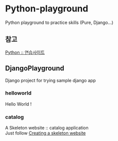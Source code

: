 # Python-playground
Python playground to practice skills (Pure, Django...)

## 참고
[Python :: 연습사이트](https://www.kaggle.com/learn/overview)  

## DjangoPlayground
Django project for trying sample django app 

### helloworld
Hello World !

### catalog
A Skeleton website :: catalog application  
Just follow [Creating a skeleton website](https://developer.mozilla.org/en-US/docs/Learn/Server-side/Django/skeleton_website)
